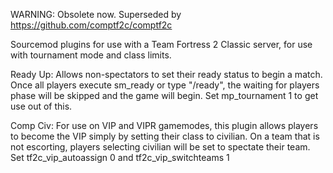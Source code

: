 WARNING: Obsolete now. Superseded by https://github.com/comptf2c/comptf2c

Sourcemod plugins for use with a Team Fortress 2 Classic server, for use with tournament mode and class limits.

Ready Up:
Allows non-spectators to set their ready status to begin a match. Once all players execute sm_ready or type "/ready", the waiting for players phase will be skipped and the game will begin.
Set mp_tournament 1 to get use out of this.

Comp Civ:
For use on VIP and VIPR gamemodes, this plugin allows players to become the VIP simply by setting their class to civilian. On a team that is not escorting, players selecting civilian will be set to spectate their team.
Set tf2c_vip_autoassign 0 and tf2c_vip_switchteams 1
